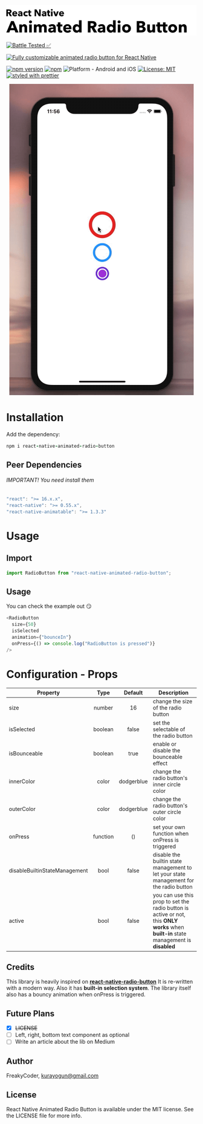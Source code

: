 <img alt="React Native Animated Radio Button" src="assets/logo.png" width="1050"/>

[![Battle Tested ✅](https://img.shields.io/badge/-Battle--Tested%20%E2%9C%85-03666e?style=for-the-badge)](https://github.com/WrathChaos/react-native-animated-radio-button)

[![Fully customizable animated radio button for React Native](https://img.shields.io/badge/-Fully%20customizable%20animated%20radio%20button%20for%20React%20Native-lightgrey?style=for-the-badge)](https://github.com/WrathChaos/react-native-animated-radio-button)

[![npm version](https://img.shields.io/npm/v/react-native-animated-radio-button.svg?style=for-the-badge)](https://www.npmjs.com/package/react-native-animated-radio-button)
[![npm](https://img.shields.io/npm/dt/react-native-animated-radio-button.svg?style=for-the-badge)](https://www.npmjs.com/package/react-native-animated-radio-button)
![Platform - Android and iOS](https://img.shields.io/badge/platform-Android%20%7C%20iOS-blue.svg?style=for-the-badge)
[![License: MIT](https://img.shields.io/badge/License-MIT-green.svg?style=for-the-badge)](https://opensource.org/licenses/MIT)
[![styled with prettier](https://img.shields.io/badge/styled_with-prettier-ff69b4.svg?style=for-the-badge)](https://github.com/prettier/prettier)

<p align="center">
  <img alt="React Native Animated Radio Button"
        src="assets/Screenshots/example.gif" />
</p>

# Installation

Add the dependency:

```ruby
npm i react-native-animated-radio-button
```

## Peer Dependencies

###### IMPORTANT! You need install them

```js
"react": ">= 16.x.x",
"react-native": ">= 0.55.x",
"react-native-animatable": ">= 1.3.3"
```

# Usage

## Import

```js
import RadioButton from "react-native-animated-radio-button";
```

## Usage

You can check the example out 😏

```js
<RadioButton
  size={50}
  isSelected
  animation={"bounceIn"}
  onPress={() => console.log("RadioButton is pressed")}
/>
```

# Configuration - Props

| Property                      |   Type   |  Default   | Description                                                                                                                            |
| ----------------------------- | :------: | :--------: | -------------------------------------------------------------------------------------------------------------------------------------- |
| size                          |  number  |     16     | change the size of the radio button                                                                                                    |
| isSelected                    | boolean  |   false    | set the selectable of the radio button                                                                                                 |
| isBounceable                  | boolean  |    true    | enable or disable the bounceable effect                                                                                                |
| innerColor                    |  color   | dodgerblue | change the radio button's inner circle color                                                                                           |
| outerColor                    |  color   | dodgerblue | change the radio button's outer circle color                                                                                           |
| onPress                       | function |     ()     | set your own function when onPress is triggered                                                                                        |
| disableBuiltinStateManagement |   bool   |   false    | disable the builtin state management to let your state management for the radio button                                                 |
| active                        |   bool   |   false    | you can use this prop to set the radio button is active or not, this **ONLY works** when **built-in** state management is **disabled** |

## Credits

This library is heavily inspired on **[react-native-radio-button](https://github.com/mmazzarolo/react-native-radio-button)**
It is re-written with a modern way. Also it has **built-in selection system**.
The library itself also has a bouncy animation when onPress is triggered.

## Future Plans

- [x] ~~LICENSE~~
- [ ] Left, right, bottom text component as optional
- [ ] Write an article about the lib on Medium

## Author

FreakyCoder, kurayogun@gmail.com

## License

React Native Animated Radio Button is available under the MIT license. See the LICENSE file for more info.
